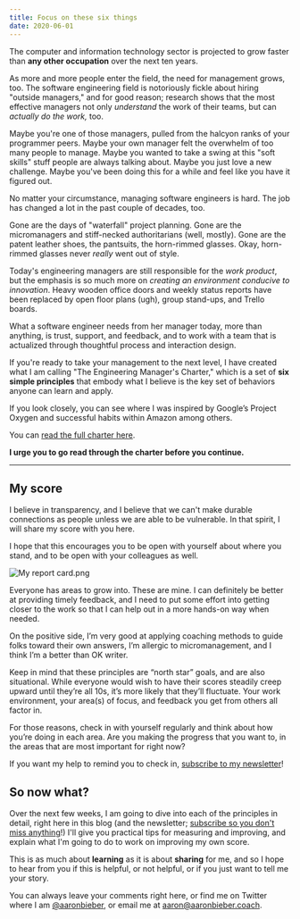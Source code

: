 ```yaml
---
title: Focus on these six things
date: 2020-06-01
---
```


The computer and information technology sector is projected to grow
faster than **any other occupation** over the next ten years.

As more and more people enter the field, the need for management grows,
too. The software engineering field is notoriously fickle about hiring
"outside managers," and for good reason; research shows that the most
effective managers not only *understand* the work of their teams, but
can *actually do the work,* too.

Maybe you're one of those managers, pulled from the halcyon ranks of
your programmer peers. Maybe your own manager felt the overwhelm of too
many people to manage. Maybe you wanted to take a swing at this "soft
skills" stuff people are always talking about. Maybe you just love a new
challenge. Maybe you've been doing this for a while and feel like you
have it figured out.

No matter your circumstance, managing software engineers is hard. The
job has changed a lot in the past couple of decades, too.

Gone are the days of "waterfall" project planning. Gone are the
micromanagers and stiff-necked authoritarians (well, mostly). Gone are
the patent leather shoes, the pantsuits, the horn-rimmed glasses. Okay,
horn-rimmed glasses never *really* went out of style.

Today's engineering managers are still responsible for the *work
product*, but the emphasis is so much more on *creating an environment
conducive to innovation*. Heavy wooden office doors and weekly status
reports have been replaced by open floor plans (ugh), group stand-ups,
and Trello boards.

What a software engineer needs from her manager today, more than
anything, is trust, support, and feedback, and to work with a team that
is actualized through thoughtful process and interaction design.

If you're ready to take your management to the next level, I have
created what I am calling "The Engineering Manager's Charter," which is
a set of **six simple principles** that embody what I believe is the key
set of behaviors anyone can learn and apply.

If you look closely, you can see where I was inspired by Google’s
Project Oxygen and successful habits within Amazon among others.

You can [read the full charter here](https://aaronbieber.coach/charter).

**I urge you to go read through the charter before you continue.**

-----

## My score

I believe in transparency, and I believe that we can't make durable
connections as people unless we are able to be vulnerable. In that
spirit, I will share my score with you here.

I hope that this encourages you to be open with yourself about where you
stand, and to be open with your colleagues as well.

![My report card.png](https://images.squarespace-cdn.com/content/v1/5d9fb37da46cb72295018ff0/1591015434998-T4I1O6KSYNJXP7K5NZVY/My+report+card.png?format=550w)

Everyone has areas to grow into. These are mine. I can definitely be
better at providing timely feedback, and I need to put some effort into
getting closer to the work so that I can help out in a more hands-on way
when needed.

On the positive side, I’m very good at applying coaching methods to
guide folks toward their own answers, I’m allergic to micromanagement,
and I think I’m a better than OK writer.

Keep in mind that these principles are “north star” goals, and are also
situational. While everyone would wish to have their scores steadily
creep upward until they’re all 10s, it’s more likely that they’ll
fluctuate. Your work environment, your area(s) of focus, and feedback
you get from others all factor in.

For those reasons, check in with yourself regularly and think about how
you’re doing in each area. Are you making the progress that you want to,
in the areas that are most important for right now?

If you want my help to remind you to check in, [subscribe to my
newsletter](https://aaronbieber.coach/subscribe)\!

## So now what?

Over the next few weeks, I am going to dive into each of the principles in
detail, right here in this blog (and the newsletter; [subscribe so you don't
miss anything](https://aaronbieber.coach/subscribe)\!) I'll give you practical
tips for measuring and improving, and explain what I'm going to do to work on
improving my own score.

This is as much about **learning** as it is about **sharing** for me,
and so I hope to hear from you if this is helpful, or not helpful, or if
you just want to tell me your story.

You can always leave your comments right here, or find me on Twitter
where I am [@aaronbieber](https://twitter.com/aaronbieber), or email me
at [aaron@aaronbieber.coach](mailto:aaron@aaronbieber.coach).

